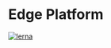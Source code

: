 # Edge Platform

[![lerna](https://img.shields.io/badge/maintained%20with-lerna-cc00ff.svg)](https://lernajs.io/)
